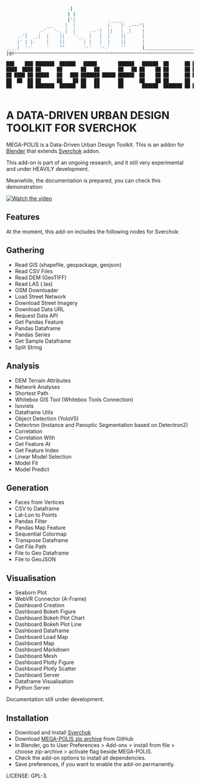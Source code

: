 ```bash
                       .|
                       | |
                       |'|            ._____
               ___    |  |            |.   |' .---"|
       _    .-'   '-. |  |     .--'|  ||   | _|    |
    .-'|  _.|  |    ||   '-__  |   |  |    ||      |
    |' | |.    |    ||       | |   |  |    ||      |
____|  '-'     '    ""       '-'   '-.'    '`      |_________________________
jgs~~~~~~~~~~~~~~~~~~~~~~~~~~~~~~~~~~~~~~~~~~~~~~~~~~~~~~~~~~~~~~~~~~~~~~~~~~

███    ███ ███████  ██████   █████        ██████   ██████  ██      ██ ███████ 
████  ████ ██      ██       ██   ██       ██   ██ ██    ██ ██      ██ ██      
██ ████ ██ █████   ██   ███ ███████ █████ ██████  ██    ██ ██      ██ ███████ 
██  ██  ██ ██      ██    ██ ██   ██       ██      ██    ██ ██      ██      ██ 
██      ██ ███████  ██████  ██   ██       ██       ██████  ███████ ██ ███████ 
                                                                               
```

A DATA-DRIVEN URBAN DESIGN TOOLKIT FOR SVERCHOK 
============================================

MEGA-POLIS is a Data-Driven Urban Design Toolkit. This is an addon for [Blender][1] that extends [Sverchok][2]
addon. 

This add-on is part of an ongoing research, and it still very experimental and under HEAVILY development.  

Meanwhile, the documentation is prepared, you can check this demonstration:

[![Watch the video](https://img.youtube.com/vi/lTRNIa2PwhQ/maxresdefault.jpg)](https://youtu.be/lTRNIa2PwhQ)

Features
--------

At the moment, this add-on includes the following nodes for Sverchok:

Gathering
---------

- Read GIS (shapefile, geopackage, geojson)
- Read CSV Files
- Read DEM (GeoTIFF)
- Read LAS (.las)
- OSM Downloader 
- Load Street Network
- Download Street Imagery
- Download Data URL
- Request Data API
- Get Pandas Feature
- Pandas Dataframe
- Pandas Series
- Get Sample Dataframe
- Split String

Analysis
--------

- DEM Terrain Attributes
- Network Analyses
- Shortest Path
- Whitebox GIS Tool (Whitebox Tools Connection)
- Isovists
- Dataframe Utils
- Object Detection (YoloV5)
- Detectron (Instance and Panoptic Segmentation based on Detectron2)
- Correlation
- Correlation With
- Get Feature At
- Get Feature Index
- Linear Model Selection
- Model Fit
- Model Predict

Generation
----------

- Faces from Vertices
- CSV to Dataframe
- Lat-Lon to Points 
- Pandas Filter
- Pandas Map Feature
- Sequential Colormap
- Transpose Dataframe
- Get File Path
- File to Geo Dataframe
- File to GeoJSON

Visualisation
-------------

- Seaborn Plot 
- WebVR Connector (A-Frame)
- Dashboard Creation
- Dashboard Bokeh Figure
- Dashboard Bokeh Plot Chart
- Dashboard Bokeh Plot Line
- Dashboard Dataframe
- Dashboard Load Map
- Dashboard Map
- Dashboard Markdown
- Dashboard Mesh
- Dashboard Plotly Figure
- Dashboard Plotly Scatter
- Dashboard Server
- Dataframe Visualisation
- Python Server

Documentation still under development. 

Installation
------------

* Download and Install [Sverchok][2]
* Download [MEGA-POLIS zip archive][4] from GitHub
* In Blender, go to User Preferences > Add-ons > install from file > choose
  zip-archive > activate flag beside MEGA-POLIS.
* Check the add-on options to install all dependencies.
* Save preferences, if you want to enable the add-on permanently.

LICENSE: GPL-3.

[1]: http://blender.org
[2]: https://github.com/nortikin/sverchok
[4]: https://github.com/victorcalixto/mega-polis
[6]: https://github.com/nortikin/sverchok/wiki/Dependencies


